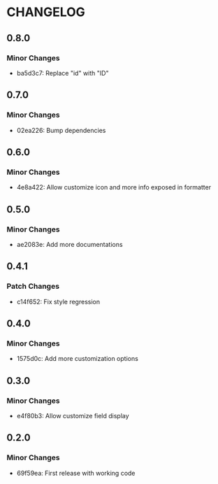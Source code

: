 # CHANGELOG

## 0.8.0

### Minor Changes

- ba5d3c7: Replace "id" with "ID"

## 0.7.0

### Minor Changes

- 02ea226: Bump dependencies

## 0.6.0

### Minor Changes

- 4e8a422: Allow customize icon and more info exposed in formatter

## 0.5.0

### Minor Changes

- ae2083e: Add more documentations

## 0.4.1

### Patch Changes

- c14f652: Fix style regression

## 0.4.0

### Minor Changes

- 1575d0c: Add more customization options

## 0.3.0

### Minor Changes

- e4f80b3: Allow customize field display

## 0.2.0

### Minor Changes

- 69f59ea: First release with working code
